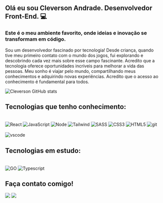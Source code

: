 
## Olá eu sou Cleverson Andrade. Desenvolvedor Front-End. 💻

<h3 alinhar="esquerda">
Este é o meu ambiente favorito, onde ideias e inovação se transformam em código.
</h3>
<p>Sou um desenvolvedor fascinado por tecnologia! Desde criança, quando tive meu primeiro contato com o mundo dos jogos, fui explorando e descobrindo cada vez mais sobre esse campo fascinante. Acredito que a tecnologia oferece oportunidades incríveis para melhorar a vida das pessoas. Meu sonho é viajar pelo mundo, compartilhando meus conhecimentos e adquirindo novas experiências. Acredito que o acesso ao conhecimento é fundamental para todos.</p>

![Cleverson GitHub stats](https://github-readme-stats.vercel.app/api?username=cleversonandrade&show_icons=dracula)

## Tecnologias que tenho conhecimento:

<div style="display: in-line_block"><br/>
     <img align="center" alt="React" src="https://img.shields.io/badge/React-20232A?style=for-the-badge&logo=react&logoColor=61DAFB"/>
     <img align="center" alt="JavaScript" src="https://img.shields.io/badge/JavaScript-F7DF1E?style=for-the-badge&logo=javascript&logoColor=black"/>
     <img align="center" alt="Node" src="https://img.shields.io/badge/Node.js-43853D?style=for-the-badge&logo=node.js&logoColor=white"/>
     <img align="center" alt="Tailwind" src="https://img.shields.io/badge/Tailwind_CSS-38B2AC?style=for-the-badge&logo=tailwind-css&logoColor=white"/>
     <img align="center" alt="SASS" src="https://img.shields.io/badge/Sass-CC6699?style=for-the-badge&logo=sass&logoColor=white"/>
     <img align="center" alt="CSS3" src="https://img.shields.io/badge/CSS3-1572B6?style=for-the-badge&logo=css3&logoColor=white"/>
     <img align="center" alt="HTML5" src="https://img.shields.io/badge/HTML5-E34F26?style=for-the-badge&logo=html5&logoColor=white"/>
     <img align="center" alt="git" src="https://img.shields.io/badge/GIT-E44C30?style=for-the-badge&logo=git&logoColor=white"/><br><br>
     <img align="center" alt="vscode" src="https://img.shields.io/badge/Visual_Studio-5C2D91?style=for-the-badge&logo=visual%20studio&logoColor=white"/>
</div>

## Tecnologias em estudo:
<div style="display: in-line_block"><br/>
     <img align="center" alt="GO" src="https://img.shields.io/badge/Go-00ADD8?style=for-the-badge&logo=go&logoColor=white"/>
     <img align="center" alt="Typescript" src="https://img.shields.io/badge/TypeScript-007ACC?style=for-the-badge&logo=typescript&logoColor=white"/>
</div>

## Faça contato comigo!

<div>
     <a href="https://www.linkedin.com/in/cleverson-andrade-b910b323b/" target="_blank"><img src="https://img.shields.io/badge/-LinkedIn-%230077B5?style=for-the-badge&logo=linkedin&logoColor=white" target="_blank"></a>
     <a href="https://wa.me/+5532991361618" target="_blank"><img src="https://img.shields.io/badge/WhatsApp-25D366?style=for-the-badge&logo=whatsapp&logoColor=white" target="_blank"></a>
</div>
